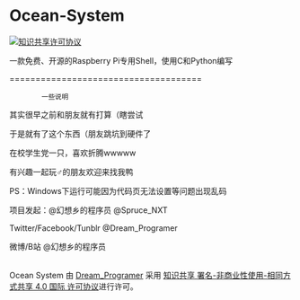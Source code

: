 # Ocean-System
<a rel="license" href="http://creativecommons.org/licenses/by-nc-sa/4.0/"><img alt="知识共享许可协议" style="border-width:0" src="https://i.creativecommons.org/l/by-nc-sa/4.0/88x31.png" /></a><br />

一款免费、开源的Raspberry Pi专用Shell，使用C和Python编写

=====================================

            一些说明
            
其实很早之前和朋友就有打算（瞎尝试

于是就有了这个东西（朋友跳坑到硬件了

在校学生党一只，喜欢折腾wwwww

有兴趣一起玩♂的朋友欢迎来找我鸭

PS：Windows下运行可能因为代码页无法设置等问题出现乱码     



项目发起：@幻想乡的程序员  @Spruce_NXT

Twitter/Facebook/Tunblr  @Dream_Programer   

微博/B站  @幻想乡的程序员

</a><br /><span xmlns:dct="http://purl.org/dc/terms/" property="dct:title">Ocean System</span> 由 <a xmlns:cc="http://creativecommons.org/ns#" href="https://github.com/Programmer-Red/Ocean-System.git" property="cc:attributionName" rel="cc:attributionURL">Dream_Programer</a> 采用 <a rel="license" href="http://creativecommons.org/licenses/by-nc-sa/4.0/">知识共享 署名-非商业性使用-相同方式共享 4.0 国际 许可协议</a>进行许可。
